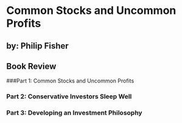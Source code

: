 # Common Stocks and Uncommon Profits 
## by: Philip Fisher

## Book Review

###Part 1: Common Stocks and Uncommon Profits

### Part 2: Conservative Investors Sleep Well

### Part 3: Developing an Investment Philosophy
